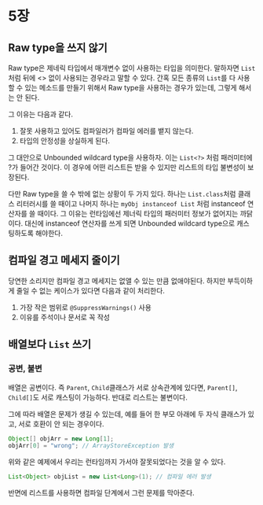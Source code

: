 # 5장

## Raw type을 쓰지 않기

Raw type은 제네릭 타입에서 매개변수 없이 사용하는 타입을 의미한다. 말하자면 `List` 처럼 뒤에 <> 없이 사용되는 경우라고 말할 수 있다. 간혹 모든 종류의 `List`를 다 사용할 수 있는 메소드를 만들기 위해서 Raw type을 사용하는 경우가 있는데, 그렇게 해서는 안 된다.

그 이유는 다음과 같다.

1. 잘못 사용하고 있어도 컴파일러가 컴파일 에러를 뱉지 않는다.
2. 타입의 안정성을 상실하게 된다.

그 대안으로 Unbounded wildcard type을 사용하자. 이는 `List<?>` 처럼 패러미터에 ?가 들어간 것이다. 이 경우에 어떤 리스트든 받을 수 있지만 리스트의 타입 불변성이 보장된다. 

다만 Raw type을 쓸 수 밖에 없는 상황이 두 가지 있다. 하나는 `List.class`처럼 클래스 리터러시를 쓸 때이고 나머지 하나는 `myObj instanceof List` 처럼 instanceof 연산자를 쓸 때이다. 그 이유는 런타임에선 제너릭 타입의 패러미터 정보가 없어지는 까닭이다. 대신에 instanceof 연산자를 쓰게 되면 Unbounded wildcard type으로 캐스팅하도록 해야한다.

## 컴파일 경고 메세지 줄이기

당연한 소리지만 컴파일 경고 메세지는 없앨 수 있는 만큼 없애야된다. 하지만 부득이하게 줄일 수 없는 케이스가 있다면 다음과 같이 처리한다.

1. 가장 작은 범위로 `@SuppressWarnings()` 사용
2. 이유를 주석이나 문서로 꼭 작성

## 배열보다 `List` 쓰기

### 공변, 불변

배열은 공변이다. 즉 `Parent`, `Child`클래스가 서로 상속관계에 있다면, `Parent[]`, `Child[]`도 서로 캐스팅이 가능하다. 반대로 리스트는 불변이다.

그에 따라 배열은 문제가 생길 수 있는데, 예를 들어 한 부모 아래에 두 자식 클래스가 있고, 서로 호환이 안 되는 경우이다.

``` java
Object[] objArr = new Long[1];
objArr[0] = "wrong"; // ArrayStoreException 발생
```

위와 같은 예제에서 우리는 런타임까지 가서야 잘못되었다는 것을 알 수 있다.

``` java
List<Object> objList = new List<Long>(1); // 컴파일 에러 발생
```

반면에 리스트를 사용하면 컴파일 단계에서 그런 문제를 막아준다.

